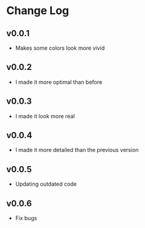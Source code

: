# Change Log

## v0.0.1
* Makes some colors look more vivid

## v0.0.2
* I made it more optimal than before

## v0.0.3
* I made it look more real

## v0.0.4
* I made it more detailed than the previous version

## v0.0.5
* Updating outdated code

## v0.0.6
* Fix bugs